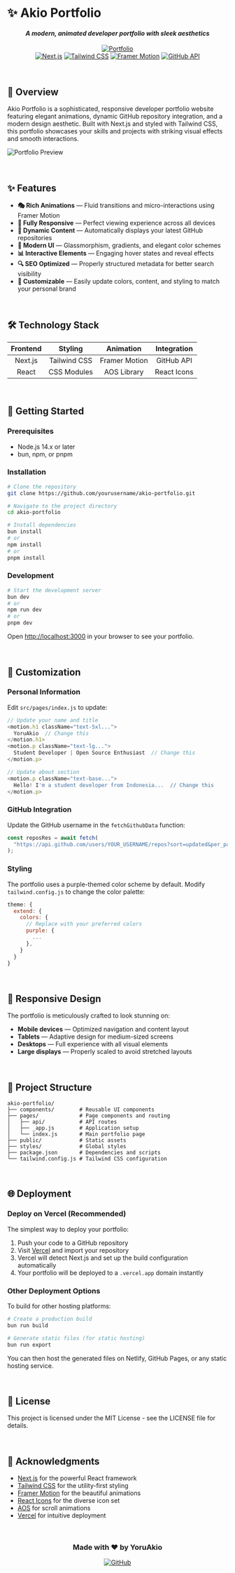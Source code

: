 # ✨ Akio Portfolio

<div align="center">

#### *A modern, animated developer portfolio with sleek aesthetics*

[![Portfolio](https://img.shields.io/badge/Visit_Portfolio-5c63ed?style=for-the-badge&logo=vercel&logoColor=white)](https://akio.lol)
</br>
[![Next.js](https://img.shields.io/badge/Next.js-black?style=for-the-badge&logo=next.js&logoColor=white)](https://nextjs.org/)
[![Tailwind CSS](https://img.shields.io/badge/Tailwind_CSS-38B2AC?style=for-the-badge&logo=tailwind-css&logoColor=white)](https://tailwindcss.com/)
[![Framer Motion](https://img.shields.io/badge/Framer_Motion-black?style=for-the-badge&logo=framer&logoColor=blue)](https://www.framer.com/motion/)
[![GitHub API](https://img.shields.io/badge/GitHub_API-181717?style=for-the-badge&logo=github&logoColor=white)](https://docs.github.com/en/rest)

</div>

<br>

## 🌟 Overview

Akio Portfolio is a sophisticated, responsive developer portfolio website featuring elegant animations, dynamic GitHub repository integration, and a modern design aesthetic. Built with Next.js and styled with Tailwind CSS, this portfolio showcases your skills and projects with striking visual effects and smooth interactions.

![Portfolio Preview](assets/preview.png)

<br>

## ✨ Features

- **🎭 Rich Animations** — Fluid transitions and micro-interactions using Framer Motion
- **📱 Fully Responsive** — Perfect viewing experience across all devices
- **🔄 Dynamic Content** — Automatically displays your latest GitHub repositories
- **🌈 Modern UI** — Glassmorphism, gradients, and elegant color schemes
- **📊 Interactive Elements** — Engaging hover states and reveal effects
- **🔍 SEO Optimized** — Properly structured metadata for better search visibility
- **🎨 Customizable** — Easily update colors, content, and styling to match your personal brand

<br>

## 🛠️ Technology Stack

<div align="center">

| Frontend | Styling | Animation | Integration |
|:--------:|:-------:|:---------:|:-----------:|
| Next.js  | Tailwind CSS | Framer Motion | GitHub API |
| React    | CSS Modules  | AOS Library   | React Icons |

</div>

<br>

## 🚀 Getting Started

### Prerequisites

- Node.js 14.x or later
- bun, npm, or pnpm

### Installation

```bash
# Clone the repository
git clone https://github.com/yourusername/akio-portfolio.git

# Navigate to the project directory
cd akio-portfolio

# Install dependencies
bun install
# or
npm install
# or
pnpm install
```

### Development

```bash
# Start the development server
bun dev
# or
npm run dev
# or
pnpm dev
```

Open [http://localhost:3000](http://localhost:3000) in your browser to see your portfolio.

<br>

## 🎨 Customization

### Personal Information

Edit `src/pages/index.js` to update:

```javascript
// Update your name and title
<motion.h1 className="text-5xl...">
  YoruAkio  // Change this
</motion.h1>
<motion.p className="text-lg...">
  Student Developer | Open Source Enthusiast  // Change this
</motion.p>

// Update about section
<motion.p className="text-base...">
  Hello! I'm a student developer from Indonesia...  // Change this
</motion.p>
```

### GitHub Integration

Update the GitHub username in the `fetchGithubData` function:

```javascript
const reposRes = await fetch(
  "https://api.github.com/users/YOUR_USERNAME/repos?sort=updated&per_page=6"
);
```

### Styling

The portfolio uses a purple-themed color scheme by default. Modify `tailwind.config.js` to change the color palette:

```javascript
theme: {
  extend: {
    colors: {
      // Replace with your preferred colors
      purple: {
        ...
      },
    }
  }
}
```

<br>

## 📱 Responsive Design

The portfolio is meticulously crafted to look stunning on:

- **Mobile devices** — Optimized navigation and content layout
- **Tablets** — Adaptive design for medium-sized screens
- **Desktops** — Full experience with all visual elements
- **Large displays** — Properly scaled to avoid stretched layouts

<br>

## 🔧 Project Structure

```
akio-portfolio/
├── components/        # Reusable UI components
├── pages/             # Page components and routing
│   ├── api/           # API routes
│   ├── _app.js        # Application setup
│   └── index.js       # Main portfolio page
├── public/            # Static assets
├── styles/            # Global styles
├── package.json       # Dependencies and scripts
└── tailwind.config.js # Tailwind CSS configuration
```

<br>

## 🌐 Deployment

### Deploy on Vercel (Recommended)

The simplest way to deploy your portfolio:

1. Push your code to a GitHub repository
2. Visit [Vercel](https://vercel.com/new) and import your repository
3. Vercel will detect Next.js and set up the build configuration automatically
4. Your portfolio will be deployed to a `.vercel.app` domain instantly

### Other Deployment Options

To build for other hosting platforms:

```bash
# Create a production build
bun run build

# Generate static files (for static hosting)
bun run export
```

You can then host the generated files on Netlify, GitHub Pages, or any static hosting service.

<br>

## 📄 License

This project is licensed under the MIT License - see the LICENSE file for details.

<br>

## 💙 Acknowledgments

- [Next.js](https://nextjs.org/) for the powerful React framework
- [Tailwind CSS](https://tailwindcss.com/) for the utility-first styling
- [Framer Motion](https://www.framer.com/motion/) for the beautiful animations
- [React Icons](https://react-icons.github.io/react-icons/) for the diverse icon set
- [AOS](https://michalsnik.github.io/aos/) for scroll animations
- [Vercel](https://vercel.com) for intuitive deployment

<br>

<div align="center">

### Made with ❤️ by YoruAkio

[![GitHub](https://img.shields.io/badge/GitHub-181717?style=for-the-badge&logo=github&logoColor=white)](https://github.com/YoruAkio)

</div>